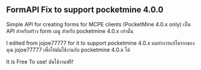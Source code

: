 ## FormAPI Fix to support pocketmine 4.0.0

Simple API for creating forms for MCPE clients (PocketMine 4.0.x only)
เป็น API สำหรับสร้าง form เมนู สำหรับ pocketmine 4.0.x เท่านั้น

I edited from jojoe77777 for it to support pocketmine 4.0.x
ผมทำการแก้ไขจากของคุณ jojoe77777 เพื่อให้มันใช้งานกับ pocketmine 4.0.x ได้

It is Free To use!
มันใช้งานฟรี!
